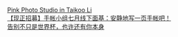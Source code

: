   
[Pink Photo Studio in Taikoo Li](http://www.dianyue.me/archives/855/fdkm6l42f1deloiq/)  
[【现正招募】手帐小组七月线下面基：安静地写一页手帐吧！](http://www.dianyue.me/archives/178/dtrbv0mjfex5idow/)  
[告别不只是世界杯，也许还有你本身](http://www.dianyue.me/archives/905/4m6xa3rbh7nv69u7/)